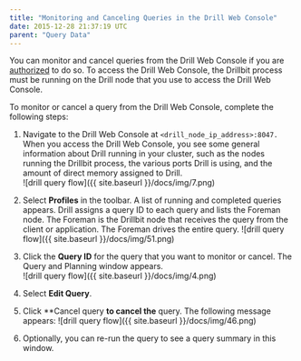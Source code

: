 ```yaml
---
title: "Monitoring and Canceling Queries in the Drill Web Console"
date: 2015-12-28 21:37:19 UTC
parent: "Query Data"
---
```

You can monitor and cancel queries from the Drill Web Console if you are [authorized]({{site.baseurl}}/docs/configuring-web-console-and-rest-api-security/) to do so. To access the Drill
Web Console, the Drillbit process must be running on the Drill node that you use to
access the Drill Web Console.

To monitor or cancel a query from the Drill Web Console, complete the following
steps:

  1. Navigate to the Drill Web Console at `<drill_node_ip_address>:8047.`  
When you access the Drill Web Console, you see some general information about Drill
running in your cluster, such as the nodes running the Drillbit process, the
various ports Drill is using, and the amount of direct memory assigned to
Drill.  
![drill query flow]({{ site.baseurl }}/docs/img/7.png)

  2. Select **Profiles** in the toolbar. A list of running and completed queries appears. Drill assigns a query ID to each query and lists the Foreman node. The Foreman is the Drillbit node that receives the query from the client or application. The Foreman drives the entire query.
![drill query flow]({{ site.baseurl }}/docs/img/51.png)  

  3. Click the **Query ID** for the query that you want to monitor or cancel. The Query and Planning window appears.  
![drill query flow]({{ site.baseurl }}/docs/img/4.png)

  4. Select **Edit Query**.
  5. Click **Cancel query **to cancel the** query. The following message appears:
  ![drill query flow]({{ site.baseurl }}/docs/img/46.png)  

  6. Optionally, you can re-run the query to see a query summary in this window.


